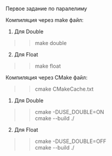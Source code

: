 Первое задание по паралелиму 

Компиляция через make файл: 
1) Для Double 
>>make double 
2) Для Float
>>make float

Компиляция через CMake файл:
>>cmake CMakeCache.txt

1) Для Double
>>cmake -DUSE_DOUBLE=ON   
>>cmake --build ./  
2) Для Float
>>cmake -DUSE_DOUBLE=OFF   
>>cmake --build ./  
